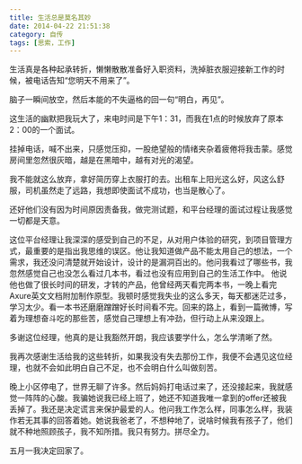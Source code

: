 ```yaml
---
title: 生活总是莫名其妙
date: 2014-04-22 21:51:38
category: 自传
tags: [思索，工作]
---
```


生活真是各种起承转折，懒懒散散准备好入职资料，洗掉脏衣服迎接新工作的时候，被电话告知“您明天不用来了”。

脑子一瞬间放空，然后本能的不失逼格的回一句“明白，再见”。

这生活的幽默把我玩大了，来电时间是下午1：31，而我在1点的时候放弃了原本2：00的一个面试。

挂掉电话，喊不出来，只感觉压抑，一股绝望般的情绪夹杂着疲倦将我击蒙。感觉房间里忽然很灰暗，越是在黑暗中，越有对光的渴望。

我不能就这么放弃，拿好简历穿上衣服打的去。出租车上阳光这么好，风这么舒服，司机虽然走了远路，我想即使面试不成功，也当是散心了。

还好他们没有因为时间原因责备我，做完测试题，和平台经理的面试过程让我感觉一切都是天意。

这位平台经理让我深深的感受到自己的不足，从对用户体验的研究，到项目管理方式，最重要的是指出我思维的误区。他让我知道做产品不能太用自己的想法，一个需求，我还没问清楚就开始设计，设计的是漏洞百出的。他问我看过了哪些书，我忽然感觉自己也没怎么看过几本书，看过也没有应用到自己的生活工作中。 他说他也做了很长时间的研发，才转的产品，他曾经两天看完两本书，一晚上看完Axure英文文档附加制作原型。我顿时感觉我失业的这么多天，每天都迷茫过多，学习太少。看一本书还磨磨蹭蹭好长时间看不完。回来的路上，看到一篇微博，写着为理想奋斗吃的那些苦，感觉自己理想上有冲劲，但行动上从来没跟上。

多谢这位经理，他真的是让我豁然开朗，我应该要学什么，怎么学清晰了然。

我再次感谢生活给我的这些转折，如果我没有失去那份工作，我便不会遇见这位经理，也就不会如此明白自己不足，也不会明白什么叫做刻苦。

晚上小区停电了，世界无聊了许多。然后妈妈打电话过来了，还没接起来，我就感觉一阵阵的心酸。我骗她说我已经上班了，她还不知道我唯一拿到的offer还被我丢掉了。我还是决定谎言来保护最爱的人。他问我工作怎么样，同事怎么样，我装作若无其事的回答着她。她说我爸老了，不想种地了，说啥时候我有孩子了，他们就不种地照顾孩子，我不知所措。我只有努力。拼尽全力。

五月一我决定回家了。

